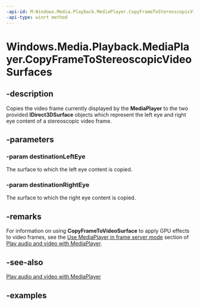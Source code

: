 ```yaml
---
-api-id: M:Windows.Media.Playback.MediaPlayer.CopyFrameToStereoscopicVideoSurfaces(Windows.Graphics.DirectX.Direct3D11.IDirect3DSurface,Windows.Graphics.DirectX.Direct3D11.IDirect3DSurface)
-api-type: winrt method
---
```


<!-- Method syntax.
public void MediaPlayer.CopyFrameToStereoscopicVideoSurfaces(IDirect3DSurface destinationLeftEye, IDirect3DSurface destinationRightEye)
-->

# Windows.Media.Playback.MediaPlayer.CopyFrameToStereoscopicVideoSurfaces

## -description
Copies the video frame currently displayed by the **MediaPlayer** to the two provided **IDirect3DSurface** objects which represent the left eye and right eye content of a stereoscopic video frame.

## -parameters

### -param destinationLeftEye
The surface to which the left eye content is copied.

### -param destinationRightEye
The surface to which the right eye content is copied.

## -remarks

For information on using **CopyFrameToVideoSurface** to apply GPU effects to video frames, see the [Use MediaPlayer in frame server mode](/windows/uwp/audio-video-camera/play-audio-and-video-with-mediaplayer#use-mediaplayer-in-frame-server-mode) section of [Play audio and video with MediaPlayer](/windows/uwp/audio-video-camera/play-audio-and-video-with-mediaplayer).

## -see-also

[Play audio and video with MediaPlayer](/windows/uwp/audio-video-camera/play-audio-and-video-with-mediaplayer)

## -examples

